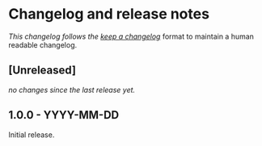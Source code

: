 # Changelog and release notes

_This changelog follows the [keep a changelog][1]_ format to maintain a human readable changelog.

## [Unreleased]

_no changes since the last release yet._

## 1.0.0 - YYYY-MM-DD

Initial release.

[1]: http://keepachangelog.com/en/1.0.0/
